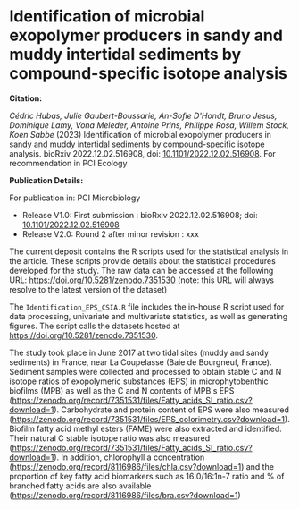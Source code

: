 # Identification of microbial exopolymer producers in sandy and muddy intertidal sediments by compound-specific isotope analysis

**Citation:**

*Cédric Hubas, Julie Gaubert-Boussarie, An-Sofie D'Hondt, Bruno Jesus, Dominique Lamy, Vona Meleder, Antoine Prins, Philippe Rosa, Willem Stock, Koen Sabbe* (2023) Identification of microbial exopolymer producers in sandy and muddy intertidal sediments by compound-specific isotope analysis. bioRxiv 2022.12.02.516908, doi: [10.1101/2022.12.02.516908](https://doi.org/10.1101/2022.12.02.516908). For recommendation in PCI Ecology


**Publication Details:**  

For publication in: PCI Microbiology
- Release V1.0: First submission : bioRxiv 2022.12.02.516908; doi: [10.1101/2022.12.02.516908](https://doi.org/10.1101/2022.12.02.516908)
- Release V2.0: Round 2 after minor revision : xxx

The current deposit contains the R scripts used for the statistical analysis in the article. These scripts provide details about the statistical procedures developed for the study. The raw data can be accessed at the following URL: https://doi.org/10.5281/zenodo.7351530 (note: this URL will always resolve to the latest version of the dataset)

The `Identification_EPS_CSIA.R` file includes the in-house R script used for data processing, univariate and multivariate statistics, as well as generating figures. The script calls the datasets hosted at https://doi.org/10.5281/zenodo.7351530.

The study took place in June 2017 at two tidal sites (muddy and sandy sediments) in France, near La Coupelasse (Baie de Bourgneuf, France). Sediment samples were collected and processed to obtain stable C and N isotope ratios of exopolymeric substances (EPS) in microphytobenthic biofilms (MPB) as well as the C and N contents of MPB's EPS (https://zenodo.org/record/7351531/files/Fatty_acids_SI_ratio.csv?download=1). Carbohydrate and protein content of EPS were also measured (https://zenodo.org/record/7351531/files/EPS_colorimetry.csv?download=1). Biofilm fatty acid methyl esters (FAME) were also extracted and identified. Their natural C stable isotope ratio was also measured (https://zenodo.org/record/7351531/files/Fatty_acids_SI_ratio.csv?download=1). In addition, chlorophyll a concentration (https://zenodo.org/record/8116986/files/chla.csv?download=1) and the proportion of key fatty acid biomarkers such as 16:0/16:1n-7 ratio and % of branched fatty acids are also available (https://zenodo.org/record/8116986/files/bra.csv?download=1)
